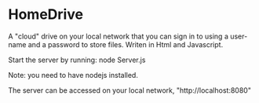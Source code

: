# HomeDrive
A "cloud" drive on your local network that you can sign in to using a user-name and a password to store files.
Writen in Html and Javascript.

Start the server by running:
node Server.js

Note: you need to have nodejs installed.

The server can be accessed on your local network, "http://localhost:8080"